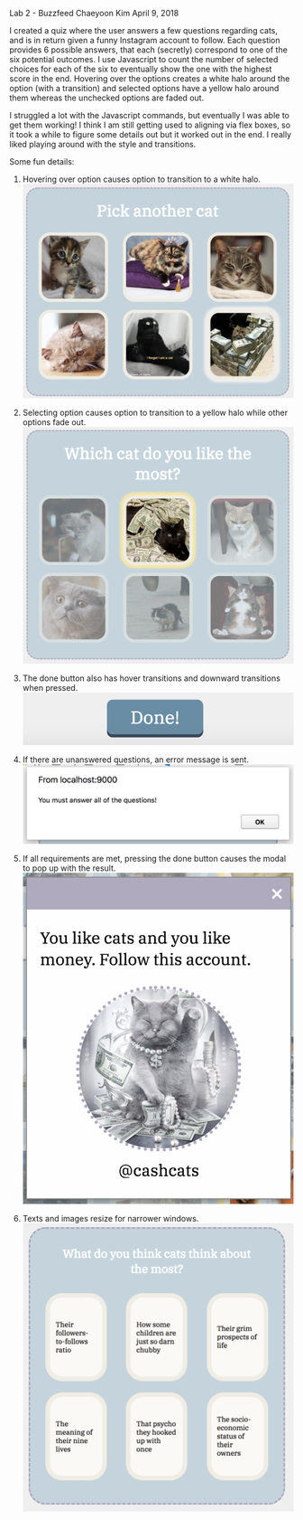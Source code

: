 Lab 2 - Buzzfeed
Chaeyoon Kim
April 9, 2018

I created a quiz where the user answers a few questions regarding cats, and is in return
given a funny Instagram account to follow. Each question provides 6 possible answers, that each (secretly) correspond to one of the six potential outcomes. I use Javascript to count the number of selected choices for each of the six to eventually show the one with the highest score in the end. Hovering over the options creates a white halo around the option (with a transition) and selected options have a yellow halo around them whereas the unchecked options are faded out.

I struggled a lot with the Javascript commands,
but eventually I was able to get them working! I think I am still getting used to aligning
via flex boxes, so it took a while to figure some details out but it worked out in the end. I really liked playing around with the style and transitions.

Some fun details:
1) Hovering over option causes option to transition to a white halo.
![Screenshot1](images/hover.png)

2) Selecting option causes option to transition to a yellow halo while other options fade out.
![Screenshot1](images/selected.png)

3) The done button also has hover transitions and downward transitions when pressed.
![Screenshot1](images/done.png)

4) If there are unanswered questions, an error message is sent.
![Screenshot1](images/error.png)

5) If all requirements are met, pressing the done button causes the modal to pop up with the result.
![Screenshot1](images/modal.png)

6) Texts and images resize for narrower windows.
![Screenshot1](images/text.png)
